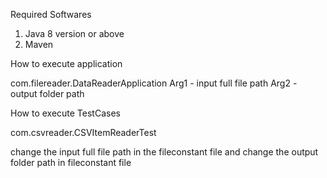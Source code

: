 Required Softwares
  1. Java 8 version or above 
  2. Maven
  
  How to execute application
  
   com.filereader.DataReaderApplication Arg1 - input full file path Arg2 - output folder path
   
  How to execute TestCases
  
  com.csvreader.CSVItemReaderTest 
  
  change the input full file path in the fileconstant file and change the output folder path in fileconstant file
   
  